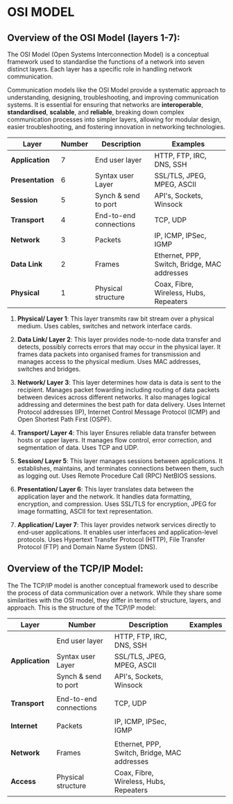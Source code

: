 # **OSI MODEL**

## **Overview of the OSI Model (layers 1-7)**:
The OSI Model (Open Systems Interconnection Model) is a conceptual framework used to standardise the functions of a network into seven distinct layers. Each layer has a specific role in handling network communication.

Communication models like the OSI Model provide a systematic approach to understanding, designing, troubleshooting, and improving communication systems. It is essential for ensuring that networks are **interoperable**, **standardised**, **scalable**, and **reliable**, breaking down complex communication processes into simpler layers, allowing for modular design, easier troubleshooting, and fostering innovation in networking technologies.

| **Layer**       | **Number** | **Description**  | **Examples**                                 |
|---|---|---|---|
| **Application**  |  7  | End user layer         | HTTP, FTP, IRC, DNS, SSH                     |
| **Presentation** |  6  | Syntax user Layer      | SSL/TLS, JPEG, MPEG, ASCII                   |
| **Session**      |  5  | Synch & send to port   | API's, Sockets, Winsock                      |
| **Transport**    |  4  | End-to-end connections | TCP, UDP                                     |
| **Network**      |  3  | Packets                | IP, ICMP, IPSec, IGMP                        |
| **Data Link**    |  2  | Frames                 | Ethernet, PPP, Switch, Bridge, MAC addresses |
| **Physical**     |  1  | Physical structure     | Coax, Fibre, Wireless, Hubs, Repeaters       |

1) **Physical/ Layer 1**: 
This layer transmits raw bit stream over a physical medium. Uses cables, switches and network interface cards.

2) **Data Link/ Layer 2**: 
This layer provides node-to-node data transfer and detects, possibly corrects errors that may occur in the physical layer. It frames data packets into organised frames for transmission and manages access to the physical medium. Uses MAC addresses, switches and bridges.

3) **Network/ Layer 3**: 
This layer determines how data is data is sent to the recipient. Manages packet fowarding including routing of data packets between devices across different networks. It also manages logical addressing and determines the best path for data delivery. Uses Internet Protocol addresses (IP), Internet Control Message Protocol (ICMP) and Open Shortest Path First (OSPF).

4) **Transport/ Layer 4**: 
This layer Ensures reliable data transfer between hosts or upper layers. It manages flow control, error correction, and segmentation of data. Uses TCP and UDP.

5) **Session/ Layer 5**: 
This layer manages sessions between applications. It establishes, maintains, and terminates connections between them, such as logging out. Uses Remote Procedure Call (RPC) NetBIOS sessions.

6) **Presentation/ Layer 6**: 
This layer translates data between the application layer and the network. It handles data formatting, encryption, and compression. Uses SSL/TLS for encryption, JPEG for image formatting, ASCII for text representation.

7) **Application/ Layer 7**: 
This layer provides network services directly to end-user applications. It enables user interfaces and application-level protocols. Uses Hypertext Transfer Protocol (HTTP), File Transfer Protocol (FTP) and Domain Name System (DNS).

## **Overview of the TCP/IP Model**:
The The TCP/IP model is another conceptual framework used to describe the process of data communication over a network. While they share some similarities with the OSI model, they differ in terms of structure, layers, and approach. This is the structure of the TCP/IP model: 

| **Layer**       | **Number** | **Description**  | **Examples**                           |
|---|---|---|---|
|                  | End user layer         | HTTP, FTP, IRC, DNS, SSH                     |
| **Application**  | Syntax user Layer      | SSL/TLS, JPEG, MPEG, ASCII                   
|                  | Synch & send to port   | API's, Sockets, Winsock                      |
|||||
| **Transport**    | End-to-end connections | TCP, UDP                                     |
|||||
| **Internet**     | Packets                | IP, ICMP, IPSec, IGMP                        |
|||||
| **Network**      | Frames                 | Ethernet, PPP, Switch, Bridge, MAC addresses |
| **Access**       | Physical structure     | Coax, Fibre, Wireless, Hubs, Repeaters       |